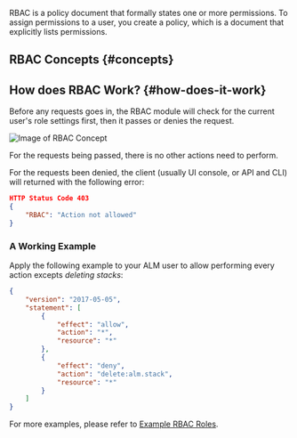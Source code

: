 RBAC is a policy document that formally states one or more permissions. To assign permissions to a user, you create a policy, which is a document that explicitly lists permissions.

## RBAC Concepts {#concepts}


## How does RBAC Work? {#how-does-it-work}

Before any requests goes in, the RBAC module will check for the current user's role settings first, then it passes or denies the request.

![Image of RBAC Concept](https://learn.mobingi.com/template/assets/img/docs/rbac-concept.png)


For the requests being passed, there is no other actions need to perform. 

For the requests been denied, the client (usually UI console, or API and CLI) will returned with the following error:

```json
HTTP Status Code 403
{
    "RBAC": "Action not allowed"
}
```

### A Working Example

Apply the following example to your ALM user to allow performing every action excepts _deleting stacks_:

```json
{
    "version": "2017-05-05",
    "statement": [
        {
            "effect": "allow",
            "action": "*",
            "resource": "*"
        },
        {
            "effect": "deny",
            "action": "delete:alm.stack",
            "resource": "*"
        }
    ]
}
```


For more examples, please refer to [Example RBAC Roles](https://learn.mobingi.com/enterprise/rbac-example-roles).